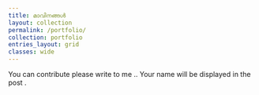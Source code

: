 ```yaml
---
title: മാവിനങ്ങൾ
layout: collection
permalink: /portfolio/
collection: portfolio
entries_layout: grid
classes: wide
---
```


You can contribute please write to me .. Your name will be displayed in the post .

